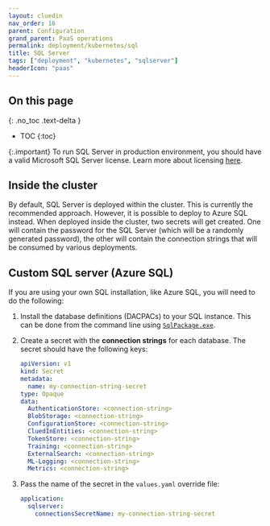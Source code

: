 ```yaml
---
layout: cluedin
nav_order: 16
parent: Configuration
grand_parent: PaaS operations
permalink: deployment/kubernetes/sql
title: SQL Server
tags: ["deployment", "kubernetes", "sqlserver"]
headerIcon: "paas"
---
```

## On this page
{: .no_toc .text-delta }
- TOC
{:toc}

{:.important}
To run SQL Server in production environment, you should have a valid Microsoft SQL Server license. Learn more about licensing [here](https://www.microsoft.com/en-us/sql-server/sql-server-2022-pricing).

## Inside the cluster

By default, SQL Server is deployed within the cluster. This is currently the recommended approach. However, it is possible to deploy to Azure SQL instead. When deployed inside the cluster, two secrets will get created. One will contain the password for the SQL Server (which will be a randomly generated password), the other will contain the connection strings that will be consumed by various deployments.

## Custom SQL server (Azure SQL)

If you are using your own SQL installation, like Azure SQL, you will need to do the following:

1. Install the database definitions (DACPACs) to your SQL instance. This can be done from the command line using [`SqlPackage.exe`](https://docs.microsoft.com/en-us/sql/tools/sqlpackage?view=sql-server-2017#publish-parameters-properties-and-sqlcmd-variables). 

1. Create a secret with the **connection strings** for each database. The secret should have the following keys:
    ```yaml
    apiVersion: v1
    kind: Secret
    metadata:
      name: my-connection-string-secret
    type: Opaque
    data:
      AuthenticationStore: <connection-string>
      BlobStorage: <connection-string>
      ConfigurationStore: <connection-string>
      CluedInEntities: <connection-string>
      TokenStore: <connection-string>
      Training: <connection-string>
      ExternalSearch: <connection-string>
      ML-Logging: <connection-string>
      Metrics: <connection-string>
    ```

1. Pass the name of the secret in the `values.yaml` override file:
    ```yaml
    application:
      sqlserver:
        connectionsSecretName: my-connection-string-secret
    ```